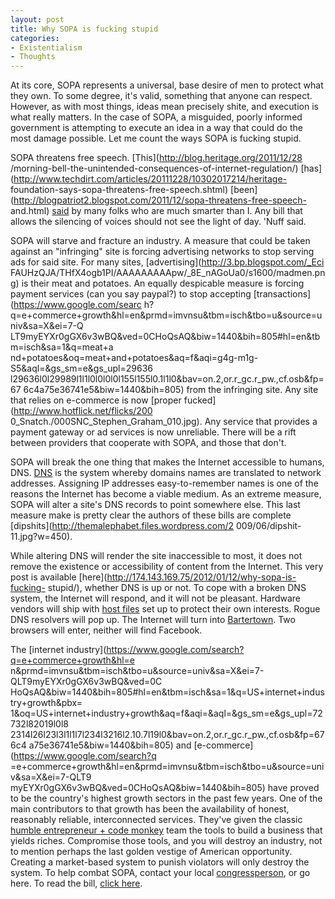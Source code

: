 ```yaml
---
layout: post
title: Why SOPA is fucking stupid
categories:
- Existentialism
- Thoughts
---
```

At its core, SOPA represents a universal, base desire of men to protect what
they own. To some degree, it's valid, something that anyone can respect.
However, as with most things, ideas mean precisely shite, and execution is
what really matters. In the case of SOPA, a misguided, poorly informed
government is attempting to execute an idea in a way that could do the most
damage possible. Let me count the ways SOPA is fucking stupid.

  
SOPA threatens free speech. [This](http://blog.heritage.org/2011/12/28
/morning-bell-the-unintended-consequences-of-internet-regulation/)
[has](http://www.techdirt.com/articles/20111228/10302017214/heritage-
foundation-says-sopa-threatens-free-speech.shtml)
[been](http://blogpatriot2.blogspot.com/2011/12/sopa-threatens-free-speech-
and.html) [said](http://americancensorship.org/) by many folks who are much
smarter than I. Any bill that allows the silencing of voices should not see
the light of day. 'Nuff said.

  
SOPA will starve and fracture an industry. A measure that could be taken
against an "infringing" site is forcing advertising networks to stop serving
ads for said site. For many sites, [advertising](http://3.bp.blogspot.com/_Eci
FAUHzQJA/THfX4ogb1PI/AAAAAAAAApw/_8E_nAGoUa0/s1600/madmen.png) is their meat
and potatoes. An equally despicable measure is forcing payment services (can
you say paypal?) to stop accepting [transactions](https://www.google.com/searc
h?q=e+commerce+growth&hl=en&prmd=imvnsu&tbm=isch&tbo=u&source=univ&sa=X&ei=7-Q
LT9myEYXr0gGX6v3wBQ&ved=0CHoQsAQ&biw=1440&bih=805#hl=en&tbm=isch&sa=1&q=meat+a
nd+potatoes&oq=meat+and+potatoes&aq=f&aqi=g4g-m1g-S5&aql=&gs_sm=e&gs_upl=29636
l29636l0l29989l1l1l0l0l0l0l155l155l0.1l1l0&bav=on.2,or.r_gc.r_pw.,cf.osb&fp=67
6c4a75e36741e5&biw=1440&bih=805) from the infringing site. Any site that
relies on e-commerce is now [proper fucked](http://www.hotflick.net/flicks/200
0_Snatch./000SNC_Stephen_Graham_010.jpg). Any service that provides a payment
gateway or ad services is now unreliable. There will be a rift between
providers that cooperate with SOPA, and those that don't.

  
SOPA will break the one thing that makes the Internet accessible to humans,
DNS. [DNS](http://en.wikipedia.org/wiki/Domain_Name_System) is the system
whereby domains names are translated to network addresses. Assigning IP
addresses easy-to-remember names is one of the reasons the Internet has become
a viable medium. As an extreme measure, SOPA will alter a site's DNS records
to point somewhere else. This last measure make is pretty clear the authors of
these bills are complete [dipshits](http://themalephabet.files.wordpress.com/2
009/06/dipshit-11.jpg?w=450).

  
While altering DNS will render the site inaccessible to most, it does not
remove the existence or accessibility of content from the Internet. This very
post is available [here](http://174.143.169.75/2012/01/12/why-sopa-is-fucking-
stupid/), whether DNS is up or not. To cope with a broken DNS system, the
Internet will respond, and it will not be pleasant. Hardware vendors will ship
with [host files](http://en.wikipedia.org/wiki/Hosts_(file)) set up to protect
their own interests. Rogue DNS resolvers will pop up. The Internet will turn
into [Bartertown](http://en.wikipedia.org/wiki/Mad_Max_Beyond_Thunderdome).
Two browsers will enter, neither will find Facebook.

  
The [internet industry](https://www.google.com/search?q=e+commerce+growth&hl=e
n&prmd=imvnsu&tbm=isch&tbo=u&source=univ&sa=X&ei=7-QLT9myEYXr0gGX6v3wBQ&ved=0C
HoQsAQ&biw=1440&bih=805#hl=en&tbm=isch&sa=1&q=US+internet+industry+growth&pbx=
1&oq=US+internet+industry+growth&aq=f&aqi=&aql=&gs_sm=e&gs_upl=72732l82019l0l8
2314l26l23l3l1l1l7l234l3216l2.10.7l19l0&bav=on.2,or.r_gc.r_pw.,cf.osb&fp=676c4
a75e36741e5&biw=1440&bih=805) and [e-commerce](https://www.google.com/search?q
=e+commerce+growth&hl=en&prmd=imvnsu&tbm=isch&tbo=u&source=univ&sa=X&ei=7-QLT9
myEYXr0gGX6v3wBQ&ved=0CHoQsAQ&biw=1440&bih=805) have proved to be the
country's highest growth sectors in the past few years. One of the main
contributors to that growth has been the availability of honest, reasonably
reliable, interconnected services. They've given the classic [humble
entrepreneur + code monkey](http://whartoniteseekscodemonkey.tumblr.com/) team
the tools to build a business that yields riches. Compromise those tools, and
you will destroy an industry, not to mention perhaps the last golden vestige
of American opportunity. Creating a market-based system to punish violators
will only destroy the system. To help combat SOPA, contact your local
[congressperson](http://americancensorship.org/), or go here. To read the
bill, [click here](http://thomas.loc.gov/home/gpoxmlc112/h3261_ih.xml).

  

